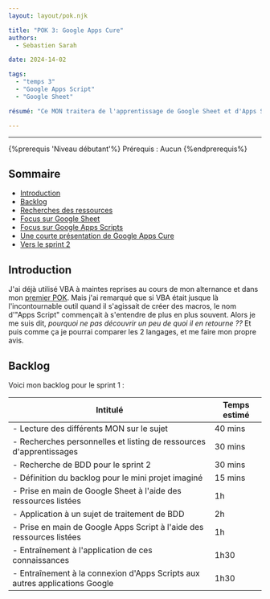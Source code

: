 ```yaml
---
layout: layout/pok.njk

title: "POK 3: Google Apps Cure"
authors:
  - Sebastien Sarah

date: 2024-14-02

tags: 
  - "temps 3"
  - "Google Apps Script"
  - "Google Sheet"

résumé: "Ce MON traitera de l'apprentissage de Google Sheet et d'Apps Script et de leur application au travers d'un mini projet qui impliquera, une gestion d'une BDD, des liens entre les différentes applications Google (Forms, Sheets) et un traitement des données."

---
```

---

{%prerequis 'Niveau débutant'%} 
Prérequis : Aucun
{%endprerequis%}

## Sommaire

- [Introduction](#introduction)
- [Backlog](#backlog)
- [Recherches des ressources](#ressources)
- [Focus sur Google Sheet](#googlesheet)
- [Focus sur Google Apps Scripts](#googleAppscript)
- [Une courte présentation de Google Apps Cure](#projet)
- [Vers le sprint 2](#sprint2)

<h2 id=introduction> Introduction</h2>

J'ai déjà utilisé VBA à maintes reprises au cours de mon alternance et dans mon [premier POK](../temps-1/). Mais j'ai remarqué que si VBA était jusque là l'incontournable outil quand il s'agissait de créer des macros, le nom d'"Apps Script" commençait à s'entendre de plus en plus souvent. Alors je me suis dit, *pourquoi ne pas découvrir un peu de quoi il en retourne ??* Et puis comme ça je pourrai comparer les 2 langages, et me faire mon propre avis. 

<h2 id=backlog> Backlog</h2>

Voici mon backlog pour le sprint 1 : 

|Intitulé|Temps estimé|
|---|---|
|- Lecture des différents MON sur le sujet |40 mins|
|- Recherches personnelles et listing de ressources d'apprentissages |30 mins|
|- Recherche de BDD pour le sprint 2|30 mins|
|- Définition du backlog pour le mini projet imaginé|15 mins|
|- Prise en main de Google Sheet à l'aide des ressources listées |1h|
|- Application à un sujet de traitement de BDD |2h|
|- Prise en main de Google Apps Script à l'aide des ressources listées |1h|
|- Entraînement à l'application de ces connaissances |1h30|
|- Entraînement à la connexion d'Apps Scripts aux autres applications Google |1h30|